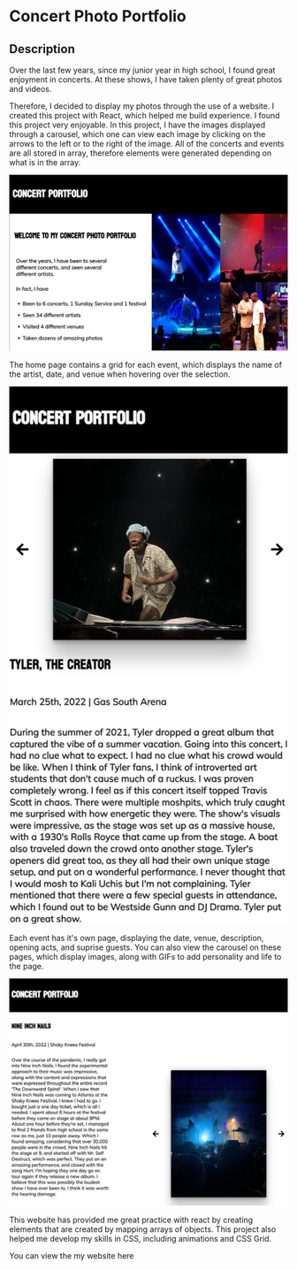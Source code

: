 # Concert Photo Portfolio

## Description

Over the last few years, since my junior year in high school, I found great enjoyment in concerts. At these shows, I have taken plenty of great photos and videos.

Therefore, I decided to display my photos through the use of a website. I created this project with React, which helped me build experience. I found this project very enjoyable. In this project, I have the images displayed through a carousel, which one can view each image by clicking on the arrows to the left or to the right of the image. All of the concerts and events are all stored in array, therefore elements were generated depending on what is in the array.

![](./src/images/README/screenshot1.png)

The home page contains a grid for each event, which displays the name of the artist, date, and venue when hovering over the selection.

![](./src/images/README/screenshot2.png)

Each event has it's own page, displaying the date, venue, description, opening acts, and suprise guests. You can also view the carousel on these pages, which display images, along with GIFs to add personality and life to the page.

![](./src/images/README/screenshot3.png)

This website has provided me great practice with react by creating elements that are created by mapping arrays of objects. This project also helped me develop my skills in CSS, including animations and CSS Grid.

You can view the my website here
